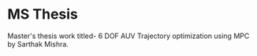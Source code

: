 # MS Thesis

Master's thesis work titled- 6 DOF AUV Trajectory optimization using MPC by Sarthak Mishra.
